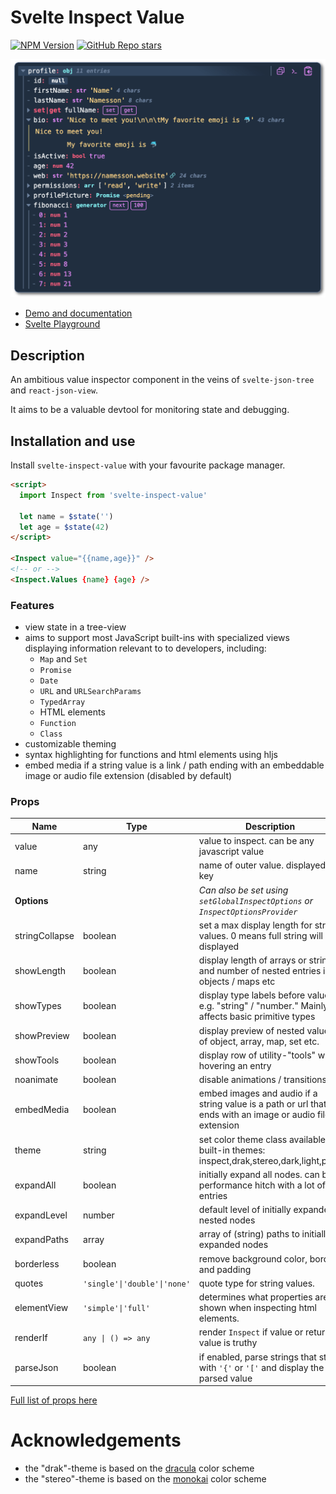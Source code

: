 # Svelte Inspect Value

[![NPM Version](https://img.shields.io/npm/v/svelte-inspect-value)](https://www.npmjs.com/package/svelte-inspect-value)
[![GitHub Repo stars](https://img.shields.io/github/stars/ampled/svelte-inspect-value)](https://github.com/ampled/svelte-inspect-value)

![inspect screenshot](https://raw.githubusercontent.com/ampled/svelte-inspect-value/refs/heads/main/readme.png)

- [Demo and documentation](https://inspect.eirik.space)
- [Svelte Playground](https://svelte.dev/playground/956365d6905c44298234ff4d9c60741e?version=5.17.3)

## Description

An ambitious value inspector component in the veins of `svelte-json-tree` and `react-json-view`.

It aims to be a valuable devtool for monitoring state and debugging.

## Installation and use

Install `svelte-inspect-value` with your favourite package manager.

```html
<script>
  import Inspect from 'svelte-inspect-value'

  let name = $state('')
  let age = $state(42)
</script>

<Inspect value="{{name,age}}" />
<!-- or -->
<Inspect.Values {name} {age} />
```

### Features

- view state in a tree-view
- aims to support most JavaScript built-ins with specialized views displaying information relevant to to developers, including:
  - `Map` and `Set`
  - `Promise`
  - `Date`
  - `URL` and `URLSearchParams`
  - `TypedArray`
  - HTML elements
  - `Function`
  - `Class`
- customizable theming
- syntax highlighting for functions and html elements using hljs
- embed media if a string value is a link / path ending with an embeddable image or audio file extension (disabled by default)

### Props

| **Name**       | **Type**                     | **Description**                                                                                           | **Default** |
| -------------- | ---------------------------- | --------------------------------------------------------------------------------------------------------- | ----------- |
| value          | any                          | value to inspect. can be any javascript value                                                             | `undefined` |
| name           | string                       | name of outer value. displayed as key                                                                     | `undefined` |
| **Options**    |                              | _Can also be set using `setGlobalInspectOptions` or `InspectOptionsProvider`_                             |
| stringCollapse | boolean                      | set a max display length for string values. 0 means full string will be displayed                         | `0`         |
| showLength     | boolean                      | display length of arrays or strings and number of nested entries in objects / maps etc                    | `true`      |
| showTypes      | boolean                      | display type labels before values e.g. "string" / "number." Mainly affects basic primitive types          | `true`      |
| showPreview    | boolean                      | display preview of nested values of object, array, map, set etc.                                          | `true`      |
| showTools      | boolean                      | display row of utility-"tools" when hovering an entry                                                     | `true`      |
| noanimate      | boolean                      | disable animations / transitions                                                                          | `false`     |
| embedMedia     | boolean                      | embed images and audio if a string value is a path or url that ends with an image or audio file extension | `false`     |
| theme          | string                       | set color theme class available built-in themes: inspect,drak,stereo,dark,light,plain                     | `'inspect'` |
| expandAll      | boolean                      | initially expand all nodes. can be a performance hitch with a lot of entries                              | `false`     |
| expandLevel    | number                       | default level of initially expanded nested nodes                                                          | `1`         |
| expandPaths    | array                        | array of (string) paths to initially expanded nodes                                                       | `[ ]`       |
| borderless     | boolean                      | remove background color, border and padding                                                               | `false`     |
| quotes         | `'single'\|'double'\|'none'` | quote type for string values.                                                                             | `'single'`  |
| elementView    | `'simple'\|'full'`           | determines what properties are shown when inspecting html elements.                                       | `'simple'`  |
| renderIf       | `any \| () => any`           | render `Inspect` if value or return value is truthy                                                       | `true`      |
| parseJson      | boolean                      | if enabled, parse strings that start with `'{'` or `'['` and display the parsed value                     | `false`     |

[Full list of props here](https://inspect.eirik.space/getting-started#props)

# Acknowledgements

- the "drak"-theme is based on the [dracula](https://draculatheme.com/) color scheme
- the "stereo"-theme is based on the [monokai](https://monokai.pro/) color scheme
